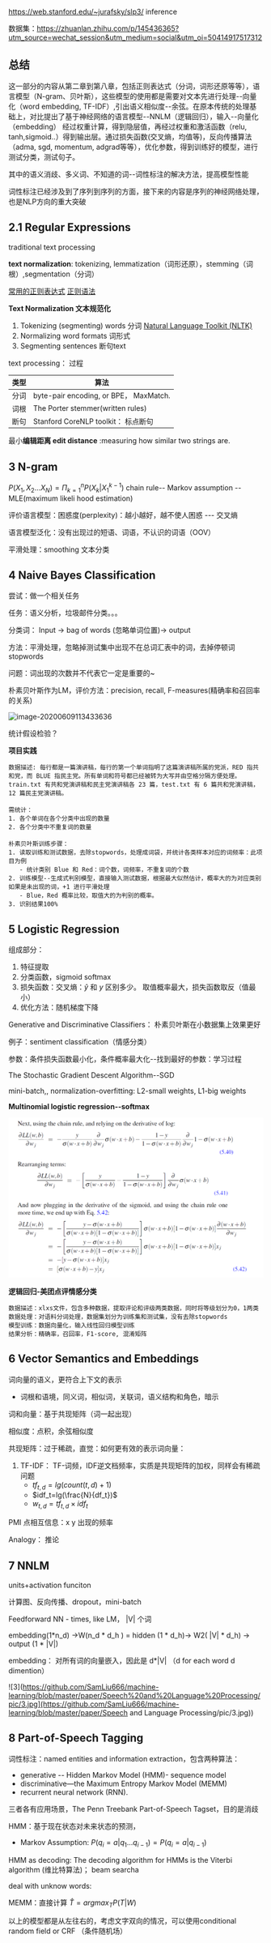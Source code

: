 https://web.stanford.edu/~jurafsky/slp3/  inference

数据集：https://zhuanlan.zhihu.com/p/145436365?utm_source=wechat_session&utm_medium=social&utm_oi=50414917517312

## 总结

这一部分的内容从第二章到第八章，包括正则表达式（分词，词形还原等等），语言模型（N-gram、贝叶斯），这些模型的使用都是需要对文本先进行处理--向量化（word embedding, TF-IDF）,引出语义相似度--余弦。在原本传统的处理基础上，对比提出了基于神经网络的语言模型--NNLM（逻辑回归），输入--向量化（embedding） 经过权重计算，得到隐层值，再经过权重和激活函数（relu, tanh,sigmoid..）得到输出层。通过损失函数(交叉熵，均值等)，反向传播算法（adma, sgd, momentum, adgrad等等），优化参数，得到训练好的模型，进行测试分类，测试句子。

其中的语义消歧、多义词、不知道的词--词性标注的解决方法，提高模型性能

词性标注已经涉及到了序列到序列的方面，接下来的内容是序列的神经网络处理，也是NLP方向的重大突破

## 2.1 Regular Expressions

 traditional text processing

**text normalization**: tokenizing, lemmatization（词形还原），stemming（词根）,segmentation（分词）

[常用的正则表达式](https://www.cnblogs.com/zxin/archive/2013/01/26/2877765.HTML)  [正则语法](https://docs.python.org/zh-cn/3/library/re.html)

**Text Normalization 文本规范化**

1. Tokenizing (segmenting) words  分词 [Natural Language Toolkit (NLTK)](http://www.nltk.org)
2. Normalizing word formats  词形式
3. Segmenting sentences  断句text

 text processing： 过程

| 类型 | 算法                                   |
| ---- | -------------------------------------- |
| 分词 | byte-pair encoding, or BPE， MaxMatch. |
| 词根 | The Porter stemmer(written rules)      |
| 断句 | Stanford CoreNLP toolkit： 标点断句    |



最小**编辑距离 edit distance** :measuring how similar two strings are.

## 3 N-gram

$P(X_1,X_2...X_N) = \Pi_{k=1}^{n}P(X_k|X_1^{k-1})$ chain rule-- Markov assumption -- MLE(maximum likeli hood estimation)

评价语言模型：困惑度(perplexity)：越小越好，越不使人困惑 --- 交叉熵

语言模型泛化：没有出现过的短语、词语，不认识的词语（OOV）

平滑处理：smoothing 文本分类

## 4 Naive Bayes Classification

尝试：做一个相关任务

任务：语义分析，垃圾邮件分类。。。

分类词： Input -> bag of words (忽略单词位置)-> output  

方法：平滑处理，忽略掉测试集中出现不在总词汇表中的词，去掉停顿词stopwords

问题：词出现的次数并不代表它一定是重要的~

朴素贝叶斯作为LM，评价方法：precision, recall, F-measures(精确率和召回率的关系)

![image-20200609113433636](C:\Users\liu\AppData\Roaming\Typora\typora-user-images\image-20200609113433636.png)

统计假设检验？

**项目实践**


```shell
数据描述: 每行都是一篇演讲稿，每行的第一个单词指明了这篇演讲稿所属的党派，RED 指共和党，而 BLUE 指民主党。所有单词和符号都已经被转为大写并由空格分隔方便处理。train.txt 有共和党演讲稿和民主党演讲稿各 23 篇，test.txt 有 6 篇共和党演讲稿，12 篇民主党演讲稿。

需统计：
1. 各个单词在各个分类中出现的数量
2. 各个分类中不重复词的数量

朴素贝叶斯训练步骤：
1. 读取训练和测试数据，去除stopwords，处理成词袋，并统计各类样本对应的词频率：此项目为例
   - 统计类别 Blue 和 Red：词个数，词频率，不重复词的个数
2. 训练模型--生成式判别模型，直接输入测试数据，根据最大似然估计，概率大的为对应类别如果是未出现的词，+1 进行平滑处理
   - Blue，Red 概率比较，取值大的为判别的概率。
3. 识别结果100%
```


## 5 Logistic Regression

组成部分：

1. 特征提取
2. 分类函数，sigmoid  softmax
3. 损失函数：交叉熵：$\hat y$ 和 $y$ 区别多少。 取值概率最大，损失函数取反（值最小）
4. 优化方法：随机梯度下降

Generative and Discriminative Classifiers： 朴素贝叶斯在小数据集上效果更好

例子：sentiment classification（情感分类）

参数：条件损失函数最小化，条件概率最大化--找到最好的参数：学习过程

The Stochastic Gradient Descent Algorithm--SGD

mini-batch,, normalization-overfitting: L2-small weights, L1-big weights

**Multinomial logistic regression--softmax**



![2](https://github.com/SamLiu666/machine-learning/blob/master/paper/Speech%20and%20Language%20Processing/pic/2.png)



**逻辑回归-美团点评情感分类**

```shell
数据描述：xlxs文件，包含多种数据，提取评论和评级两类数据，同时将等级划分为0，1两类
数据处理：对语料分词处理，数据集划分为训练集和测试集，没有去除stopwords
模型训练：数据向量化，输入线性回归模型训练
结果分析：精确率，召回率，F1-score, 混淆矩阵
```

## 6 Vector Semantics and Embeddings

词向量的语义，更符合上下文的表示

- 词根和语境，同义词，相似词，关联词，语义结构和角色，暗示

词和向量：基于共现矩阵（词一起出现）

相似度：点积，余弦相似度

共现矩阵：过于稀疏，直觉：如何更有效的表示词向量：

1. TF-IDF： TF-词频，IDF逆文档频率，实质是共现矩阵的加权，同样会有稀疏问题
   - $tf_{t,d}=lg(count(t,d)+1)$
   - $idf_t=lg(\frac{N}{df_t})$
   - $w_{t,d} = tf_{t,d}\times idf_t$

PMI 点相互信息：x y 出现的频率

Analogy： 推论

## 7 NNLM

units+activation funciton

计算图、反向传播、dropout，mini-batch

Feedforward NN - times, like LM， |V| 个词

embedding(1*n_d) ->W(n_d * d_h ) = hidden (1 * d_h)-> W2( |V|  * d_h) -> output (1 * |V|)

embedding： 对所有词的向量嵌入，因此是 d*|V|  （d for each word d dimention）

![3](https://github.com/SamLiu666/machine-learning/blob/master/paper/Speech%20and%20Language%20Processing/pic/3.jpg](https://github.com/SamLiu666/machine-learning/blob/master/paper/Speech and Language Processing/pic/3.jpg))

## 8 Part-of-Speech Tagging

词性标注：named entities and information extraction，包含两种算法：

- generative -- Hidden Markov Model (HMM)- sequence model
- discriminative—the Maximum Entropy Markov Model (MEMM)
- recurrent neural network (RNN).

三者各有应用场景，The Penn Treebank Part-of-Speech Tagset，目的是消歧

HMM：基于现在状态对未来状态的预测，

- Markov Assumption: $P(q_i=a|q_1...q_{i-1})=P(q_i=a|q_{i-1})$ 

HMM as decoding: The decoding algorithm for HMMs is the Viterbi algorithm (维比特算法)； beam searcha

deal with unknow words:

MEMM：直接计算 $\hat T = argmax_T P(T|W)$

以上的模型都是从左往右的，考虑文字双向的情况，可以使用conditional random field or CRF （条件随机场）

